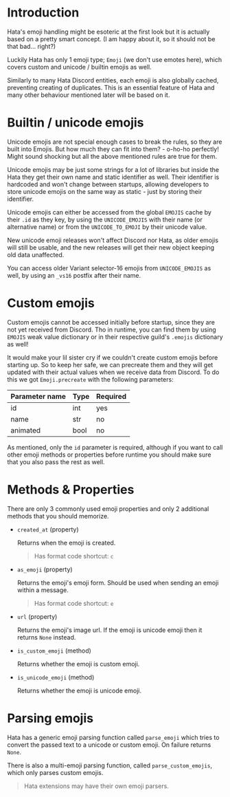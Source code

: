 # Introduction

Hata's emoji handling might be esoteric at the first look but it is actually based on a pretty smart concept.
(I am happy about it, so it should not be that bad... right?)

Luckily Hata has only 1 emoji type; `Emoji` (we don't use emotes here), which covers custom and unicode / builtin
emojis as well.

Similarly to many Hata Discord entities, each emoji is also globally cached, preventing creating of duplicates.
This is an essential feature of Hata and many other behaviour mentioned later will be based on it.

# Builtin / unicode emojis

Unicode emojis are not special enough cases to break the rules, so they are built into Emojis. But how much
they can fit into them? - o-ho-ho perfectly! Might sound shocking but all the above mentioned rules are true for them.

Unicode emojis may be just some strings for a lot of libraries but inside the Hata they get their own name and static
identifier as well. Their identifier is hardcoded and won't change between startups, allowing developers to store
unicode emojis on the same way as static - just by storing their identifier.

Unicode emojis can either be accessed from the global `EMOJIS` cache by their `.id` as they key, by using the
`UNICODE_EMOJIS` with their name (or alternative name) or from the `UNICODE_TO_EMOJI` by their unicode value.

New unicode emoji releases won't affect Discord nor Hata, as older emojis will still be usable,
and the new releases will get their new object keeping old data unaffected.

You can access older Variant selector-16 emojis from `UNICODE_EMOJIS` as well, by using an `_vs16` postfix after their
name.

# Custom emojis

Custom emojis cannot be accessed initially before startup, since they are not yet received from Discord.
Tho in runtime, you can find them by using `EMOJIS` weak value dictionary or in their respective guild's `.emojis`
dictionary as well!

It would make your lil sister cry if we couldn't create custom emojis before starting up.
So to keep her safe, we can precreate them and they will get updated with their actual values when we receive data
from Discord. To do this we got `Emoji.precreate` with the following parameters:

| Parameter name    | Type      | Required  |
|-------------------|-----------|-----------|
| id                | int       | yes       |
| name              | str       | no        |
| animated          | bool      | no        |

As mentioned, only the `id` parameter is required, although if you want to call other emoji methods or properties before
runtime you should make sure that you also pass the rest as well.

# Methods & Properties

There are only 3 commonly used emoji properties and only 2 additional methods that you should memorize.

- `created_at` (property)
    
    Returns when the emoji is created.
    
    > Has format code shortcut: `c`

- `as_emoji` (property)
    
    Returns the emoji's emoji form. Should be used when sending an emoji within a message.
    
    > Has format code shortcut: `e`

- `url` (property)
    
    Returns the emoji's image url. If the emoji is unicode emoji then it returns `None` instead.

- `is_custom_emoji` (method)

    Returns whether the emoji is custom emoji.

- `is_unicode_emoji` (method)

    Returns whether the emoji is unicode emoji.

# Parsing emojis

Hata has a generic emoji parsing function called `parse_emoji` which tries to convert the passed text to a unicode
or custom emoji. On failure returns `None`.

There is also a multi-emoji parsing function, called `parse_custom_emojis`, which only parses custom emojis.

> Hata extensions may have their own emoji parsers.
